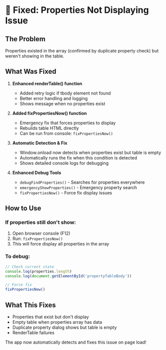 # 🔧 Fixed: Properties Not Displaying Issue

## The Problem
Properties existed in the array (confirmed by duplicate property check) but weren't showing in the table.

## What Was Fixed

1. **Enhanced renderTable() function**
   - Added retry logic if tbody element not found
   - Better error handling and logging
   - Shows message when no properties exist

2. **Added fixPropertiesNow() function**
   - Emergency fix that forces properties to display
   - Rebuilds table HTML directly
   - Can be run from console: `fixPropertiesNow()`

3. **Automatic Detection & Fix**
   - Window.onload now detects when properties exist but table is empty
   - Automatically runs the fix when this condition is detected
   - Shows detailed console logs for debugging

4. **Enhanced Debug Tools**
   - `debugFindProperties()` - Searches for properties everywhere
   - `emergencyShowProperties()` - Emergency property search
   - `fixPropertiesNow()` - Force fix display issues

## How to Use

### If properties still don't show:

1. Open browser console (F12)
2. Run: `fixPropertiesNow()`
3. This will force display all properties in the array

### To debug:
```javascript
// Check current state
console.log(properties.length)
console.log(document.getElementById('propertyTableBody'))

// Force fix
fixPropertiesNow()
```

## What This Fixes

- Properties that exist but don't display
- Empty table when properties array has data
- Duplicate property dialog shows but table is empty
- RenderTable failures

The app now automatically detects and fixes this issue on page load!